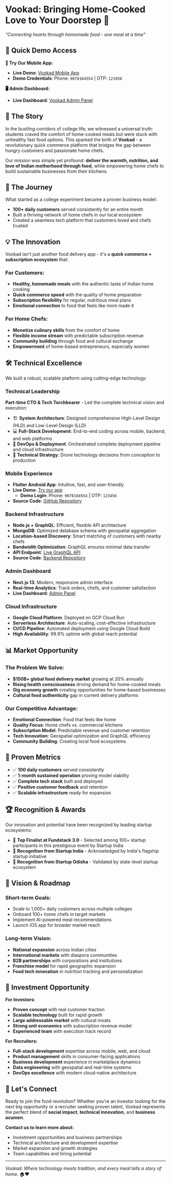 # Vookad: Bringing Home-Cooked Love to Your Doorstep 🍛

*"Connecting hearts through homemade food - one meal at a time"*

## 🔗 Quick Demo Access

**📱 Try Our Mobile App:**
- **Live Demo**: [Vookad Mobile App](https://appetize.io/app/b_fuisbou5wmkluzdgj7fs66mwnm)
- **Demo Credentials**: Phone: `9078164554` | OTP: `123456`

**🖥️ Admin Dashboard:**
- **Live Dashboard**: [Vookad Admin Panel](https://vookad-admin-git-master-wevookads.vercel.app)

## 🌟 The Story

In the bustling corridors of college life, we witnessed a universal truth: students craved the comfort of home-cooked meals but were stuck with unhealthy fast food options. This sparked the birth of **Vookad** - a revolutionary quick commerce platform that bridges the gap between hungry customers and passionate home chefs.

Our mission was simple yet profound: **deliver the warmth, nutrition, and love of Indian motherhood through food**, while empowering home chefs to build sustainable businesses from their kitchens.

## 🚀 The Journey

What started as a college experiment became a proven business model:
- **100+ daily customers** served consistently for an entire month
- Built a thriving network of home chefs in our local ecosystem
- Created a seamless tech platform that customers loved and chefs trusted

## 💡 The Innovation

Vookad isn't just another food delivery app - it's a **quick commerce + subscription ecosystem** that:

### For Customers:
- **Healthy, homemade meals** with the authentic taste of Indian home cooking
- **Quick commerce speed** with the quality of home preparation
- **Subscription flexibility** for regular, nutritious meal plans
- **Emotional connection** to food that feels like mom made it

### For Home Chefs:
- **Monetize culinary skills** from the comfort of home
- **Flexible income stream** with predictable subscription revenue
- **Community building** through food and cultural exchange
- **Empowerment** of home-based entrepreneurs, especially women

## 🛠️ Technical Excellence

We built a robust, scalable platform using cutting-edge technology:

### **Technical Leadership**
**Part-time CTO & Tech Torchbearer** - Led the complete technical vision and execution:
- 🏗️ **System Architecture**: Designed comprehensive High-Level Design (HLD) and Low-Level Design (LLD)
- 💻 **Full-Stack Development**: End-to-end coding across mobile, backend, and web platforms  
- 🚀 **DevOps & Deployment**: Orchestrated complete deployment pipeline and cloud infrastructure
- 🎯 **Technical Strategy**: Drove technology decisions from conception to production

### **Mobile Experience**
- **Flutter Android App**: Intuitive, fast, and user-friendly
- **Live Demo**: [Try our app](https://appetize.io/app/b_fuisbou5wmkluzdgj7fs66mwnm)
  - **Demo Login**: Phone: `9078164554` | OTP: `123456`
- **Source Code**: [GitHub Repository](https://github.com/Vookad-com/vookadapp)

### **Backend Infrastructure**
- **Node.js + GraphQL**: Efficient, flexible API architecture
- **MongoDB**: Optimized database schema with geospatial aggregation
- **Location-based Discovery**: Smart matching of customers with nearby chefs
- **Bandwidth Optimization**: GraphQL ensures minimal data transfer
- **API Endpoint**: [Live GraphQL API](https://api.vookad.com/graphql)
- **Source Code**: [Backend Repository](https://github.com/Vookad-com/vookadbackend)

### **Admin Dashboard**
- **Next.js 13**: Modern, responsive admin interface
- **Real-time Analytics**: Track orders, chefs, and customer satisfaction
- **Live Dashboard**: [Admin Panel](https://vookad-admin-git-master-wevookads.vercel.app)

### **Cloud Infrastructure**
- **Google Cloud Platform**: Deployed on GCP Cloud Run
- **Serverless Architecture**: Auto-scaling, cost-effective infrastructure
- **CI/CD Pipeline**: Automated deployment using Google Cloud Build
- **High Availability**: 99.9% uptime with global reach potential

## 📊 Market Opportunity

### **The Problem We Solve:**
- **$150B+ global food delivery market** growing at 20% annually
- **Rising health consciousness** driving demand for home-cooked meals
- **Gig economy growth** creating opportunities for home-based businesses
- **Cultural food authenticity** gap in current delivery platforms

### **Our Competitive Advantage:**
- **Emotional Connection**: Food that feels like home
- **Quality Focus**: Home chefs vs. commercial kitchens
- **Subscription Model**: Predictable revenue and customer retention
- **Tech Innovation**: Geospatial optimization and GraphQL efficiency
- **Community Building**: Creating local food ecosystems

## 🎯 Proven Metrics

- ✅ **100 daily customers** served consistently
- ✅ **1-month sustained operation** proving model viability
- ✅ **Complete tech stack** built and deployed
- ✅ **Positive customer feedback** and retention
- ✅ **Scalable infrastructure** ready for expansion

## 🏆 Recognition & Awards

Our innovation and potential have been recognized by leading startup ecosystems:

- 🥇 **Top Finalist at Fundstack 3.0** - Selected among 100+ startup participants in this prestigious event by Startup India
- 🌟 **Recognition from Startup India** - Acknowledged by India's flagship startup initiative
- 🏅 **Recognition from Startup Odisha** - Validated by state-level startup ecosystem


## 🔮 Vision & Roadmap

### **Short-term Goals:**
- Scale to 1,000+ daily customers across multiple colleges
- Onboard 100+ home chefs in target markets
- Implement AI-powered meal recommendations
- Launch iOS app for broader market reach

### **Long-term Vision:**
- **National expansion** across Indian cities
- **International markets** with diaspora communities
- **B2B partnerships** with corporations and institutions
- **Franchise model** for rapid geographic expansion
- **Food tech innovation** in nutrition tracking and personalization

## 💼 Investment Opportunity

**For Investors:**
- **Proven concept** with real customer traction
- **Scalable technology** built for rapid growth
- **Large addressable market** with cultural moats
- **Strong unit economics** with subscription revenue model
- **Experienced team** with execution track record

**For Recruiters:**
- **Full-stack development** expertise across mobile, web, and cloud
- **Product management** skills in consumer-facing applications
- **Business development** experience in marketplace dynamics
- **Data engineering** with geospatial and real-time systems
- **DevOps excellence** with modern cloud-native architecture

## 🤝 Let's Connect

Ready to join the food revolution? Whether you're an investor looking for the next big opportunity or a recruiter seeking proven talent, Vookad represents the perfect blend of **social impact**, **technical innovation**, and **business acumen**.

**Contact us to learn more about:**
- Investment opportunities and business partnerships
- Technical architecture and development expertise  
- Market expansion and growth strategies
- Team capabilities and hiring potential

---

*Vookad: Where technology meets tradition, and every meal tells a story of home.* 🏠❤️